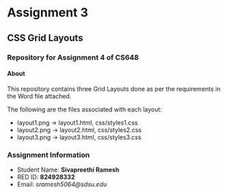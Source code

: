 # Assignment 3

## CSS Grid Layouts

### Repository for Assignment 4 of CS648

#### About

This repository contains three Grid Layouts done as per the requirements in the Word file attached. 

The following are the files associated with each layout:

* layout1.png -> layout1.html, css/styles1.css 
* layout2.png -> layout2.html, css/styles2.css 
* layout3.png -> layout3.html, css/styles3.css 


### Assignment Information

* Student Name: **Sivapreethi Ramesh**
* RED ID: **824928332**
* Email: _sramesh5064@sdsu.edu_
